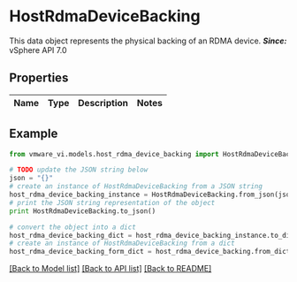 # HostRdmaDeviceBacking

This data object represents the physical backing of an RDMA device.  ***Since:*** vSphere API 7.0 

## Properties
Name | Type | Description | Notes
------------ | ------------- | ------------- | -------------

## Example

```python
from vmware_vi.models.host_rdma_device_backing import HostRdmaDeviceBacking

# TODO update the JSON string below
json = "{}"
# create an instance of HostRdmaDeviceBacking from a JSON string
host_rdma_device_backing_instance = HostRdmaDeviceBacking.from_json(json)
# print the JSON string representation of the object
print HostRdmaDeviceBacking.to_json()

# convert the object into a dict
host_rdma_device_backing_dict = host_rdma_device_backing_instance.to_dict()
# create an instance of HostRdmaDeviceBacking from a dict
host_rdma_device_backing_form_dict = host_rdma_device_backing.from_dict(host_rdma_device_backing_dict)
```
[[Back to Model list]](../README.md#documentation-for-models) [[Back to API list]](../README.md#documentation-for-api-endpoints) [[Back to README]](../README.md)


